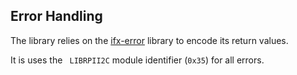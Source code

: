 ## Error Handling

The library relies on the [ifx-error](https://bitbucket.vih.infineon.com/projects/GOLDENEYE_EVALBOARD/repos/hsw-ifx-error/browse) library to encode its return values.

It is uses the ` LIBRPII2C` module identifier (`0x35`) for all errors.